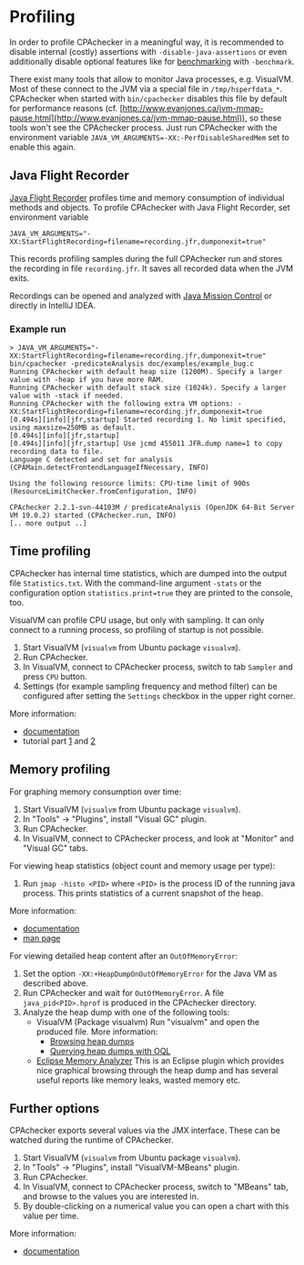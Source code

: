 <!--
This file is part of CPAchecker,
a tool for configurable software verification:
https://cpachecker.sosy-lab.org

SPDX-FileCopyrightText: 2007-2023 Dirk Beyer <https://www.sosy-lab.org>

SPDX-License-Identifier: Apache-2.0
-->

Profiling
=========

In order to profile CPAchecker in a meaningful way,
it is recommended to disable internal (costly) assertions with `-disable-java-assertions`
or even additionally disable optional features
like for [benchmarking](Benchmark.md) with `-benchmark`.

There exist many tools that allow to monitor Java processes, e.g. VisualVM.
Most of these connect to the JVM via a special file in `/tmp/hsperfdata_*`.
CPAchecker when started with `bin/cpachecker`
disables this file by default for performance reasons
(cf. [http://www.evanjones.ca/jvm-mmap-pause.html](http://www.evanjones.ca/jvm-mmap-pause.html)),
so these tools won't see the CPAchecker process.
Just run CPAchecker with the environment variable
`JAVA_VM_ARGUMENTS=-XX:-PerfDisableSharedMem` set to enable this again.


Java Flight Recorder
--------------------

[Java Flight Recorder](https://access.redhat.com/documentation/en-us/openjdk/17/html-single/using_jdk_flight_recorder_with_openjdk/index)
profiles time and memory consumption of individual methods and objects.
To profile CPAchecker with Java Flight Recorder,
set environment variable

```
JAVA_VM_ARGUMENTS="-XX:StartFlightRecording=filename=recording.jfr,dumponexit=true"
```

This records profiling samples during the full CPAchecker run and stores the recording in file `recording.jfr`.
It saves all recorded data when the JVM exits.

Recordings can be opened and analyzed with [Java Mission Control](https://github.com/openjdk/jmc)
or directly in IntelliJ IDEA.

### Example run

```
> JAVA_VM_ARGUMENTS="-XX:StartFlightRecording=filename=recording.jfr,dumponexit=true" bin/cpachecker -predicateAnalysis doc/examples/example_bug.c
Running CPAchecker with default heap size (1200M). Specify a larger value with -heap if you have more RAM.
Running CPAchecker with default stack size (1024k). Specify a larger value with -stack if needed.
Running CPAchecker with the following extra VM options: -XX:StartFlightRecording=filename=recording.jfr,dumponexit=true
[0.494s][info][jfr,startup] Started recording 1. No limit specified, using maxsize=250MB as default.
[0.494s][info][jfr,startup] 
[0.494s][info][jfr,startup] Use jcmd 455011 JFR.dump name=1 to copy recording data to file.
Language C detected and set for analysis (CPAMain.detectFrontendLanguageIfNecessary, INFO)

Using the following resource limits: CPU-time limit of 900s (ResourceLimitChecker.fromConfiguration, INFO)

CPAchecker 2.2.1-svn-44103M / predicateAnalysis (OpenJDK 64-Bit Server VM 19.0.2) started (CPAchecker.run, INFO)
[.. more output ..]
```


Time profiling
--------------

CPAchecker has internal time statistics, which are dumped into the output file `Statistics.txt`.
With the command-line argument `-stats` or the configuration option `statistics.print=true`
they are printed to the console, too.

VisualVM can profile CPU usage, but only with sampling.
It can only connect to a running process, so profiling of startup is not possible.

1. Start VisualVM (`visualvm` from Ubuntu package `visualvm`).
2. Run CPAchecker.
3. In VisualVM, connect to CPAchecker process, switch to tab `Sampler`
   and press `CPU` button.
4. Settings (for example sampling frequency and method filter)
   can be configured after setting the `Settings` checkbox in the upper right corner.

More information:
 - [documentation](https://htmlpreview.github.io/?https://raw.githubusercontent.com/visualvm/visualvm.java.net.backup/master/www/profiler.html)
 - tutorial part [1](https://web.archive.org/web/20190117031705/https://blogs.oracle.com/nbprofiler/profiling-with-visualvm,-part-1) and [2](https://web.archive.org/web/20210414222507/https://blogs.oracle.com/nbprofiler/profiling-with-visualvm,-part-2)


Memory profiling
----------------

For graphing memory consumption over time:

1. Start VisualVM (`visualvm` from Ubuntu package `visualvm`).
2. In "Tools" -> "Plugins", install "Visual GC" plugin.
3. Run CPAchecker.
4. In VisualVM, connect to CPAchecker process,
   and look at "Monitor" and "Visual GC" tabs.

For viewing heap statistics (object count and memory usage per type):

1. Run `jmap -histo <PID>` where `<PID>` is the process ID of the running
   java process. This prints statistics of a current snapshot of the heap.

More information:
- [documentation](https://docs.oracle.com/en/java/javase/17/troubleshoot/diagnostic-tools.html#GUID-2E915FE8-A8A6-47C5-BA1D-4CC85174E818)
- [man page](https://docs.oracle.com/en/java/javase/17/docs/specs/man/jmap.html)

For viewing detailed heap content after an `OutOfMemoryError`:

1. Set the option `-XX:+HeapDumpOnOutOfMemoryError` for the Java VM
   as described above.
2. Run CPAchecker and wait for `OutOfMemoryError`. A file `java_pid<PID>.hprof`
   is produced in the CPAchecker directory.
3. Analyze the heap dump with one of the following tools:
   - VisualVM (Package visualvm)
     Run "visualvm" and open the produced file.
     More information:
     - [Browsing heap dumps](https://htmlpreview.github.io/?https://raw.githubusercontent.com/visualvm/visualvm.java.net.backup/master/www/heapdump.html)
     - [Querying heap dumps with OQL](https://htmlpreview.github.io/?https://raw.githubusercontent.com/visualvm/visualvm.java.net.backup/master/www/oqlhelp.html)
   - [Eclipse Memory Analyzer](https://eclipse.dev/mat/)
     This is an Eclipse plugin which provides nice graphical browsing through the heap dump
     and has several useful reports like memory leaks, wasted memory etc.


Further options
---------------
CPAchecker exports several values via the JMX interface.
These can be watched during the runtime of CPAchecker.

1. Start VisualVM (`visualvm` from Ubuntu package `visualvm`).
2. In "Tools" -> "Plugins", install "VisualVM-MBeans" plugin.
3. Run CPAchecker.
4. In VisualVM, connect to CPAchecker process, switch to "MBeans" tab,
   and browse to the values you are interested in.
5. By double-clicking on a numerical value you can open a chart with this value per time.

More information:
- [documentation](https://htmlpreview.github.io/?https://raw.githubusercontent.com/visualvm/visualvm.java.net.backup/master/www/mbeans_tab.html)
